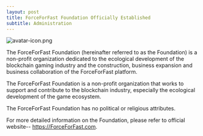 ```yaml
---
layout: post
title: ForceForFast Foundation Officially Established
subtitle: Administration  
---
```


![avatar-icon.png](https://i.loli.net/2020/06/19/5I6oKEAVtFYHSBU.png)

The ForceForFast Foundation (hereinafter referred to as the Foundation) is a non-profit organization dedicated to the ecological development of the blockchain gaming industry and the construction, business expansion and business collaboration of the ForceForFast platform. 

The ForceForFast Foundation is a non-profit organization that works to support and contribute to the blockchain industry, especially the ecological development of the game ecosystem. 

The  ForceForFast Foundation has no political or religious attributes. 

For more detailed information on the Foundation, please refer to official website-- https://ForceForFast.com. 

